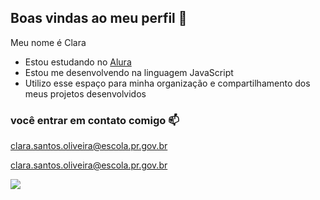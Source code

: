 ## Boas vindas ao meu perfil 💙

Meu nome é Clara 

 - Estou estudando no [Alura](https://www.alura.com)
 - Estou me desenvolvendo na linguagem JavaScript
 - Utilizo esse espaço para minha organização e compartilhamento dos meus projetos desenvolvidos

 ### você entrar em contato comigo 📫

 clara.santos.oliveira@escola.pr.gov.br
 
 clara.santos.oliveira@escola.pr.gov.br

 ![](https://media.tenor.com/E3SNnvncEE0AAAAM/dance.gif)


